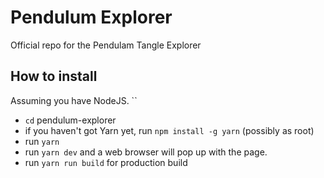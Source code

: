 #  Pendulum Explorer
Official repo for the Pendulam Tangle Explorer

## How to install
Assuming you have NodeJS.
``
- `cd` pendulum-explorer
- if you haven't got Yarn yet, run `npm install -g yarn` (possibly as root)
- run `yarn`
- run `yarn dev` and a web browser will pop up with the page.
- run `yarn run build` for production build
